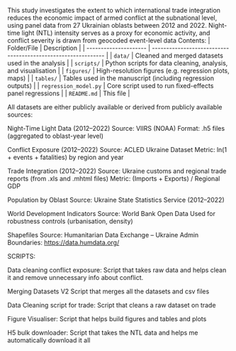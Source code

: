 This study investigates the extent to which international trade integration reduces the economic impact of armed conflict at the subnational level, using panel data from 27 Ukrainian oblasts between 2012 and 2022. Night-time light (NTL) intensity serves as a proxy for economic activity, and conflict severity is drawn from geocoded event-level data
 Contents:
| Folder/File           | Description                                                   |
| --------------------- | ------------------------------------------------------------- |
| `data/`               | Cleaned and merged datasets used in the analysis              |
| `scripts/`            | Python scripts for data cleaning, analysis, and visualisation |
| `figures/`            | High-resolution figures (e.g. regression plots, maps)         |
| `tables/`             | Tables used in the manuscript (including regression outputs)  |
| `regression_model.py` | Core script used to run fixed-effects panel regressions       |
| `README.md`           | This file                                                     |


All datasets are either publicly available or derived from publicly available sources:

Night-Time Light Data (2012–2022)
Source: VIIRS (NOAA)
Format: .h5 files (aggregated to oblast-year level)

Conflict Exposure (2012–2022)
Source: ACLED Ukraine Dataset
Metric: ln(1 + events + fatalities) by region and year

Trade Integration (2012–2022)
Source: Ukraine customs and regional trade reports (from .xls and .mhtml files)
Metric: (Imports + Exports) / Regional GDP

Population by Oblast
Source: Ukraine State Statistics Service (2012–2022)

World Development Indicators
Source: World Bank Open Data
Used for robustness controls (urbanisation, density)

Shapefiles
Source: Humanitarian Data Exchange – Ukraine Admin Boundaries: https://data.humdata.org/

SCRIPTS:

Data cleaning conflict exposure:           Script that takes raw data and helps clean it and remove unnecessary info about conflict.

Merging Datasets V2                        Script that merges all the datasets and csv files 

Data Cleaning script for trade:            Script that cleans a raw dataset on trade

Figure Visualiser:                         Script that helps build figures and tables and plots 

H5 bulk downloader:                        Script that takes the NTL data and helps me automatically download it all





